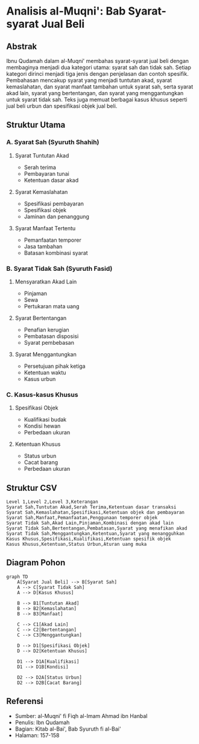 # Analisis al-Muqni': Bab Syarat-syarat Jual Beli

## Abstrak

Ibnu Qudamah dalam al-Muqni' membahas syarat-syarat jual beli dengan membaginya menjadi dua kategori utama: syarat sah dan tidak sah. Setiap kategori dirinci menjadi tiga jenis dengan penjelasan dan contoh spesifik. Pembahasan mencakup syarat yang menjadi tuntutan akad, syarat kemaslahatan, dan syarat manfaat tambahan untuk syarat sah, serta syarat akad lain, syarat yang bertentangan, dan syarat yang menggantungkan untuk syarat tidak sah. Teks juga memuat berbagai kasus khusus seperti jual beli urbun dan spesifikasi objek jual beli.

## Struktur Utama

### A. Syarat Sah (Syuruth Shahih)

1. Syarat Tuntutan Akad
   - Serah terima
   - Pembayaran tunai
   - Ketentuan dasar akad

2. Syarat Kemaslahatan
   - Spesifikasi pembayaran
   - Spesifikasi objek
   - Jaminan dan penanggung

3. Syarat Manfaat Tertentu
   - Pemanfaatan temporer
   - Jasa tambahan
   - Batasan kombinasi syarat

### B. Syarat Tidak Sah (Syuruth Fasid)

1. Mensyaratkan Akad Lain
   - Pinjaman
   - Sewa
   - Pertukaran mata uang

2. Syarat Bertentangan
   - Penafian kerugian
   - Pembatasan disposisi
   - Syarat pembebasan

3. Syarat Menggantungkan
   - Persetujuan pihak ketiga
   - Ketentuan waktu
   - Kasus urbun

### C. Kasus-kasus Khusus

1. Spesifikasi Objek
   - Kualifikasi budak
   - Kondisi hewan
   - Perbedaan ukuran

2. Ketentuan Khusus
   - Status urbun
   - Cacat barang
   - Perbedaan ukuran

## Struktur CSV

```csv
Level 1,Level 2,Level 3,Keterangan
Syarat Sah,Tuntutan Akad,Serah Terima,Ketentuan dasar transaksi
Syarat Sah,Kemaslahatan,Spesifikasi,Ketentuan objek dan pembayaran
Syarat Sah,Manfaat,Pemanfaatan,Penggunaan temporer objek
Syarat Tidak Sah,Akad Lain,Pinjaman,Kombinasi dengan akad lain
Syarat Tidak Sah,Bertentangan,Pembatasan,Syarat yang menafikan akad
Syarat Tidak Sah,Menggantungkan,Ketentuan,Syarat yang menangguhkan
Kasus Khusus,Spesifikasi,Kualifikasi,Ketentuan spesifik objek
Kasus Khusus,Ketentuan,Status Urbun,Aturan uang muka
```

## Diagram Pohon

```mermaid
graph TD
    A[Syarat Jual Beli] --> B[Syarat Sah]
    A --> C[Syarat Tidak Sah]
    A --> D[Kasus Khusus]
    
    B --> B1[Tuntutan Akad]
    B --> B2[Kemaslahatan]
    B --> B3[Manfaat]
    
    C --> C1[Akad Lain]
    C --> C2[Bertentangan]
    C --> C3[Menggantungkan]
    
    D --> D1[Spesifikasi Objek]
    D --> D2[Ketentuan Khusus]
    
    D1 --> D1A[Kualifikasi]
    D1 --> D1B[Kondisi]
    
    D2 --> D2A[Status Urbun]
    D2 --> D2B[Cacat Barang]
```

## Referensi

- Sumber: al-Muqni' fi Fiqh al-Imam Ahmad ibn Hanbal
- Penulis: Ibn Qudamah
- Bagian: Kitab al-Bai', Bab Syuruth fi al-Bai'
- Halaman: 157-158
